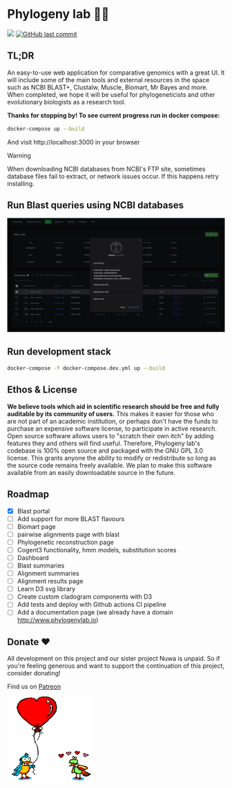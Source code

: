 # Phylogeny lab 🧪🦎
[![](https://dcbadge.vercel.app/api/server/ZmVn9Kzc9f)](https://discord.gg/ZmVn9Kzc9f)
[![GitHub last commit](https://img.shields.io/github/last-commit/Phylogeny-lab/phylogeny-lab)](https://github.com/Phylogeny-lab/Phylogeny-lab/pulse)

## TL;DR
An easy-to-use web application for comparative genomics with a great UI. It will include some of the main tools and external resources in the space such as NCBI BLAST+, Clustalw, Muscle, Biomart, Mr Bayes and more. When completed, we hope it will be useful for phylogeneticists and other evolutionary biologists as a research tool.

**Thanks for stopping by! To see current progress run in docker compose:**

```bash
docker-compose up --build
```

And visit http://localhost:3000 in your browser

> [!WARNING]  
> When downloading NCBI databases from NCBI's FTP site, sometimes database files fail to extract, or network issues occur. If this happens retry installing.

## Run Blast queries using NCBI databases 

![blast page screenshot](screenshots/blast_screenshot.png "blast page")

## Run development stack

```bash
docker-compose -f docker-compose.dev.yml up --build
```

## Ethos & License
**We believe tools which aid in scientific research should be free and fully auditable by its community of users.** This makes it easier for those who are not part of an academic institution, or perhaps don't have the funds to purchase an expensive software license, to participate in active research. Open source software allows users to "scratch their own itch" by adding features they and others will find useful. Therefore, Phylogeny lab's codebase is 100% open source and packaged with the GNU GPL 3.0 license. This grants anyone the ability to modify or redistribute so long as the source code remains freely available. We plan to make this software available from an easily downloadable source in the future. 

## Roadmap

- [x] Blast portal
- [ ] Add support for more BLAST flavours
- [ ] Biomart page
- [ ] pairwise alignments page with blast
- [ ] Phylogenetic reconstruction page
- [ ] Cogent3 functionality, hmm models, substitution scores
- [ ] Dashboard
- [ ] Blast summaries
- [ ] Alignment summaries
- [ ] Alignment results page
- [ ] Learn D3 svg library
- [ ] Create custom cladogram components with D3
- [ ] Add tests and deploy with Github actions CI pipeline
- [ ] Add a documentation page (we already have a domain http://www.phylogenylab.io)

## Donate ❤️

All development on this project and our sister project Nuwa is unpaid. So if you're feeling generous and want to support the continuation of this project, consider donating!

Find us on [Patreon](https://patreon.com/GenomeLab?utm_medium=unknown&utm_source=join_link&utm_campaign=creatorshare_creator&utm_content=copyLink)

<img src="screenshots/donate.gif" width="200" height="200">
